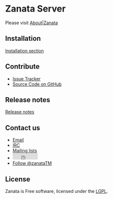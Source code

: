 Zanata Server
=============
Please visit [About|Zanata](http://zanata.org/about/)

Installation
------------

[Installation section](configuration/installation.md)

Contribute
----------

- [Issue Tracker](http://bugzilla.redhat.com/buglist.cgi?product=Zanata)
- [Source Code on GitHub](http://github.com/zanata)

Release notes
-------

[Release notes](release-notes.md)

Contact us
-------

<ul>
    <li>
        <a href="mailto:zanata-users@redhat.com" target="_top">Email</a>
    </li>
    <li>
        <a href="http://webchat.freenode.net/?channels=zanata">IRC</a>
    </li>
    <li>
        <a href="http://zanata.org/mailing-lists/">Mailing lists</a>
    </li>
    <li>
        <iframe src="http://ghbtns.com/github-btn.html?user=zanata&repo=zanata-server&type=watch&count=true"
            allowtransparency="true" frameborder="0" scrolling="0" width="80" height="20"></iframe>
    </li>
    <li>
        <a href="https://twitter.com/zanataTM" class="twitter-follow-button" data-show-count="false">Follow @zanataTM</a>
        <script>!function(d,s,id){var js,fjs=d.getElementsByTagName(s)[0],p=/^http:/.test(d.location)?'http':'https';if(!d.getElementById(id)){js=d.createElement(s);js.id=id;js.src=p+'://platform.twitter.com/widgets.js';fjs.parentNode.insertBefore(js,fjs);}}(document, 'script', 'twitter-wjs');</script>
    </li>
</ul>


License
-------
Zanata is Free software, licensed under the [LGPL](http://www.gnu.org/licenses/lgpl-2.1.html).